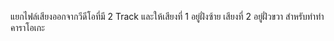 แยกไฟล์เสียงออกจากวีดีโอที่มี 2 Track และให้เสียงที่ 1 อยู่ฝั่งซ้าย เสียงที่ 2 อยู่ฝั่วขวา
สำหรับทำทำคาราโอเกะ
